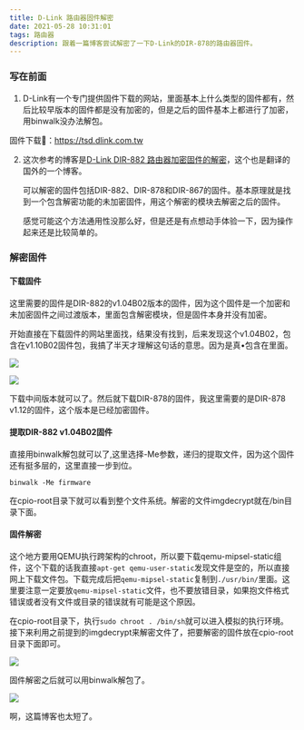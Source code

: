 ```yaml
---
title: D-Link 路由器固件解密
date: 2021-05-28 10:31:01
tags: 路由器
description: 跟着一篇博客尝试解密了一下D-Link的DIR-878的路由器固件。
---
```




### 写在前面

1. D-Link有一个专门提供固件下载的网站，里面基本上什么类型的固件都有，然后比较早版本的固件都是没有加密的，但是之后的固件基本上都进行了加密，用binwalk没办法解包。

固件下载🔗：https://tsd.dlink.com.tw

2. 这次参考的博客是[D-Link DIR-882 路由器加密固件的解密](https://my.oschina.net/u/4330227/blog/3200233)，这个也是翻译的国外的一个博客。

   可以解密的固件包括DIR-882、DIR-878和DIR-867的固件。基本原理就是找到一个包含解密功能的未加密固件，用这个解密的模块去解密之后的固件。

   感觉可能这个方法通用性没那么好，但是还是有点想动手体验一下，因为操作起来还是比较简单的。



### 解密固件

#### 下载固件

这里需要的固件是DIR-882的v1.04B02版本的固件，因为这个固件是一个加密和未加密固件之间过渡版本，里面包含解密模块，但是固件本身并没有加密。

开始直接在下载固件的网站里面找，结果没有找到，后来发现这个v1.04B02，包含在v1.10B02固件包，我搞了半天才理解这句话的意思。因为是真•包含在里面。

![](1.png)

![](2.png)

下载中间版本就可以了。然后就下载DIR-878的固件，我这里需要的是DIR-878 v1.12的固件，这个版本是已经加密固件。



#### 提取DIR-882 v1.04B02固件

直接用binwalk解包就可以了,这里选择-Me参数，递归的提取文件，因为这个固件还有挺多层的，这里直接一步到位。

```
binwalk -Me firmware
```

在cpio-root目录下就可以看到整个文件系统。解密的文件imgdecrypt就在/bin目录下面。



#### 固件解密

这个地方要用QEMU执行跨架构的chroot，所以要下载qemu-mipsel-static组件，这个下载的话我直接`apt-get qemu-user-static`发现文件是空的，所以直接网上下载文件包。下载完成后把`qemu-mipsel-static`复制到`./usr/bin/`里面。这里要注意一定要放`qemu-mipsel-static`文件，也不要放错目录，如果抱文件格式错误或者没有文件或目录的错误就有可能是这个原因。

在cpio-root目录下，执行`sudo chroot . /bin/sh`就可以进入模拟的执行环境。接下来利用之前提到的imgdecrypt来解密文件了，把要解密的固件放在cpio-root目录下面即可。

![](3.png)

固件解密之后就可以用binwalk解包了。

![](4.png)



啊，这篇博客也太短了。




